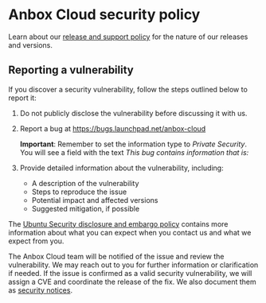 # Anbox Cloud security policy

Learn about our [release and support policy](https://documentation.ubuntu.com/anbox-cloud/en/latest/reference/release-notes/release-notes/#release-and-support-policy) for the nature of our releases and versions.

## Reporting a vulnerability

If you discover a security vulnerability, follow the steps outlined below to report it:

1. Do not publicly disclose the vulnerability before discussing it with us.
2. Report a bug at https://bugs.launchpad.net/anbox-cloud

    **Important**: Remember to set the information type to *Private Security*. You will see a field with the text *This bug contains information that is:*
3. Provide detailed information about the vulnerability, including:
   - A description of the vulnerability
   - Steps to reproduce the issue
   - Potential impact and affected versions
   - Suggested mitigation, if possible

The [Ubuntu Security disclosure and embargo policy](https://ubuntu.com/security/disclosure-policy) contains more information about what you can expect when you contact us and what we expect from you.

The Anbox Cloud team will be notified of the issue and review the vulnerability. We may reach out to you for further information or clarification if needed. 
If the issue is confirmed as a valid security vulnerability, we will assign a CVE and coordinate the release of the fix. We also document them as [security notices](https://documentation.ubuntu.com/anbox-cloud/en/latest/reference/security-notices/).
